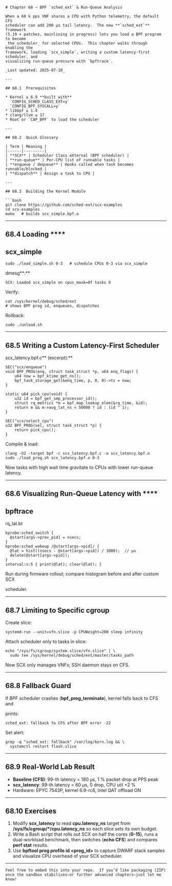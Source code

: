 
```
# Chapter 68 – BPF `sched_ext` & Run-Queue Analysis

When a 60 k pps VNF shares a CPU with Python telemetry, the default CFS
scheduler can add 200 µs tail latency.  The new **`sched_ext`** framework
(5.19 + patches, mainlining in progress) lets you load a BPF program to become
_the scheduler_ for selected CPUs.  This chapter walks through enabling the
framework, loading `scx_simple`, writing a custom latency-first scheduler, and
visualizing run-queue pressure with `bpftrace`.

_Last updated: 2025-07-10_

---

## 68.1  Prerequisites

* Kernel ≥ 6.9 **built with**  
  `CONFIG_SCHED_CLASS_EXT=y`  
  `CONFIG_BPF_SYSCALL=y`
* libbpf ≥ 1.4
* clang/llvm ≥ 17
* Root or `CAP_BPF` to load the scheduler

---

## 68.2  Quick Glossary

| Term | Meaning |
|------|---------|
| **SCX** | Scheduler Class eXternal (BPF scheduler) |
| **run-queue** | Per-CPU list of runnable tasks |
| **enqueue / dequeue** | Hooks called when task becomes runnable/blocked |
| **dispatch** | Assign a task to CPU |

---

## 68.3  Building the Kernel Module

```bash
git clone https://github.com/sched-ext/scx-examples
cd scx-examples
make   # builds scx_simple.bpf.o
```

---

## **68.4**  **Loading** ****

## **scx_simple**

```
sudo ./load_simple.sh 0-3   # schedule CPUs 0-3 via scx_simple
```

dmesg**:**

```
SCX: Loaded scx_simple on cpus_mask=0f tasks 0
```

Verify:

```
cat /sys/kernel/debug/sched/ext
# shows BPF prog id, enqueues, dispatches
```

Rollback:

```
sudo ./unload.sh
```

---

## **68.5**  **Writing a Custom Latency-First Scheduler**

scx_latency.bpf.c** (excerpt):**

```
SEC("scx/enqueue")
void BPF_PROG(enq, struct task_struct *p, u64 enq_flags) {
    u64 now = bpf_ktime_get_ns();
    bpf_task_storage_get(&enq_time, p, 0, 0)->ts = now;
}

static u64 pick_cpu(void) {
    u32 id = bpf_get_smp_processor_id();
    struct rq_metrics *m = bpf_map_lookup_elem(&rq_time, &id);
    return m && m->avg_lat_ns < 50000 ? id : (id ^ 1);
}

SEC("scx/select_cpu")
u32 BPF_PROG(sel, struct task_struct *p) {
    return pick_cpu();
}
```

Compile & load:

```
clang -O2 -target bpf -c scx_latency.bpf.c -o scx_latency.bpf.o
sudo ./load_prog.sh scx_latency.bpf.o 0-3
```

Now tasks with high wait time gravitate to CPUs with lower run-queue latency.

---

## **68.6**  **Visualizing Run-Queue Latency with** ****

## **bpftrace**

rq_lat.bt

```
kprobe:sched_switch {
  @start[args->prev_pid] = nsecs;
}
kprobe:sched_wakeup /@start[args->pid]/ {
  @lat = hist((nsecs - @start[args->pid]) / 1000);  // µs
  delete(@start[args->pid]);
}
interval:s:5 { print(@lat); clear(@lat); }
```

Run during firmware rollout; compare histogram before and after custom SCX

scheduler.

---

## **68.7**  **Limiting to Specific cgroup**

Create slice:

```
systemd-run --unit=vfn.slice -p CPUWeight=200 sleep infinity
```

Attach scheduler only to tasks in slice:

```
echo "/sys/fs/cgroup/system.slice/vfn.slice" | \
  sudo tee /sys/kernel/debug/sched/ext/master/tasks_path
```

Now SCX only manages VNFs; SSH daemon stays on CFS.

---

## **68.8**  **Fallback Guard**

If BPF scheduler crashes (**bpf_prog_terminate**), kernel falls back to CFS and

prints:

```
sched_ext: fallback to CFS after BPF error -22
```

Set alert:

```
grep -q "sched_ext: fallback" /var/log/kern.log && \
  systemctl restart flash.slice
```

---

## **68.9**  **Real-World Lab Result**

* **Baseline (CFS)**: 99-th latency = 180 µs, 1 % packet drop at PPS peak
* **scx_latency**: 99-th latency = 60 µs, 0 drop, CPU util +2 %
* Hardware: EPYC 7543P, kernel 6.9-rc6, Intel QAT offload ON

---

## **68.10**  **Exercises**

1. Modify **scx_latency** to read **cpu.latency_ns** target from
   **/sys/fs/cgroup/*/cpu.latency_ns** so each slice sets its own budget.
2. Write a Bash script that rolls out SCX on half the cores (**0-15**), runs a
   dual-workload benchmark, then switches (**echo CFS**) and compares **perf stat** results.
3. Use **bpftool prog profile id <prog_id>** to capture DWARF stack samples and
   visualize CPU overhead of your SCX scheduler.

---

```
Feel free to embed this into your repo.  If you’d like packaging (ZIP) once the sandbox stabilizes—or further advanced chapters—just let me know!
```
